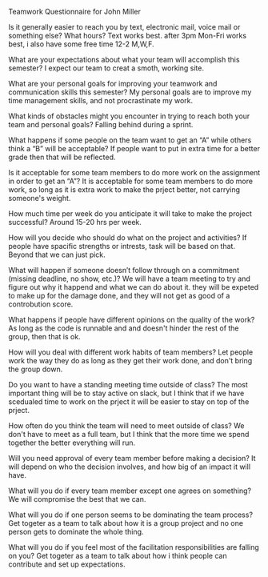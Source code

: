 Teamwork Questionnaire for John Miller 

Is it generally easier to reach you by text, electronic mail, voice mail or something else? What hours? 
  Text works best. after 3pm Mon-Fri works best, i also have some free time 12-2 M,W,F. 
  
What are your expectations about what your team will accomplish this semester? 
  I expect our team to creat a smoth, working site. 
  
What are your personal goals for improving your teamwork and communication skills this semester? 
  My personal goals are to improve my time management skills, and not procrastinate my work. 
  
What kinds of obstacles might you encounter in trying to reach both your team and personal goals? 
  Falling behind during a sprint. 
  
What happens if some people on the team want to get an “A” while others think a “B” will be acceptable? 
  If people want to put in extra time for a better grade then that will be reflected.
  
Is it acceptable for some team members to do more work on the assignment in order to get an “A”? 
  It is acceptable for some team members to do more work, so long as it is extra work to make the prject better, not carrying someone's weight. 
  
How much time per week do you anticipate it will take to make the project successful?
  Around 15-20 hrs per week. 
  
How will you decide who should do what on the project and activities? 
  If people have spacific strengths or intrests, task will be based on that. Beyond that we can just pick.
  
What will happen if someone doesn’t follow through on a commitment (missing deadline, no show, etc.)?
  We will have a team meeting to try and figure out why it happend and what we can do about it. they will be expeted to make up for the damage done, and they will not get as good of a controbution score.
  
What happens if people have different opinions on the quality of the work? 
  As long as the code is runnable and and doesn't hinder the rest of the group, then that is ok. 
  
How will you deal with different work habits of team members? 
  Let people work the way they do as long as they get their work done, and don't bring the group down.
  
Do you want to have a standing meeting time outside of class? 
  The most important thing will be to stay active on slack, but I think that if we have scedualed time to work on the prject it will be easier to stay on top of the prject. 
  
How often do you think the team will need to meet outside of class? 
  We don't have to meet as a full team, but I think that the more time we spend together the better everything will run. 
  
Will you need approval of every team member before making a decision? 
  It will depend on who the decision involves, and how big of an impact it will have.
  
What will you do if every team member except one agrees on something? 
  We will compromise the best that we can. 
  
What will you do if one person seems to be dominating the team process? 
  Get togeter as a team to talk about how it is a group project and no one person gets to dominate the whole thing. 
  
What will you do if you feel most of the facilitation responsibilities are falling on you? 
  Get togeter as a team to talk about how i think people can contribute and set up expectations.
